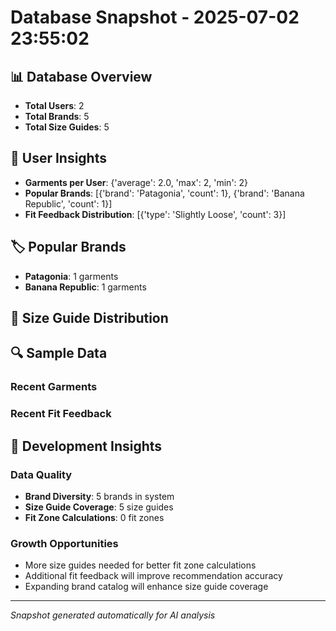 # Database Snapshot - 2025-07-02 23:55:02

## 📊 Database Overview
- **Total Users**: 2
- **Total Brands**: 5
- **Total Size Guides**: 5

## 👥 User Insights
- **Garments per User**: {'average': 2.0, 'max': 2, 'min': 2}
- **Popular Brands**: [{'brand': 'Patagonia', 'count': 1}, {'brand': 'Banana Republic', 'count': 1}]
- **Fit Feedback Distribution**: [{'type': 'Slightly Loose', 'count': 3}]

## 🏷️ Popular Brands
- **Patagonia**: 1 garments
- **Banana Republic**: 1 garments

## 📏 Size Guide Distribution

## 🔍 Sample Data

### Recent Garments

### Recent Fit Feedback

## 🚀 Development Insights

### Data Quality
- **Brand Diversity**: 5 brands in system
- **Size Guide Coverage**: 5 size guides
- **Fit Zone Calculations**: 0 fit zones

### Growth Opportunities
- More size guides needed for better fit zone calculations
- Additional fit feedback will improve recommendation accuracy
- Expanding brand catalog will enhance size guide coverage

---
*Snapshot generated automatically for AI analysis*
